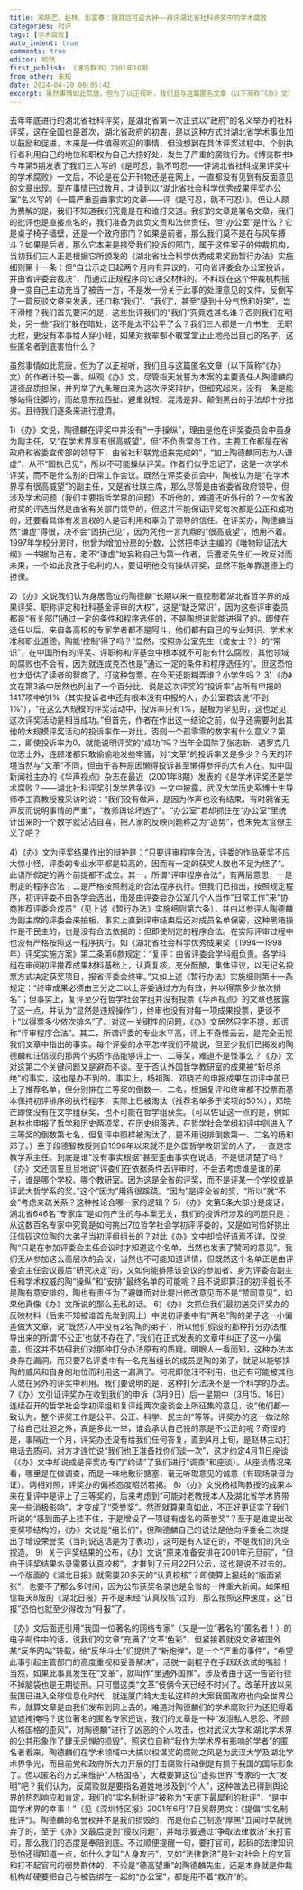 ```yaml
---
title: 邓晓芒、赵林、彭富春：掩耳岂可盗大钟——再评湖北省社科评奖中的学术腐败
categories: 时评
tags: [学术腐败]
auto_indent: true
comments: true
editor: 皎然
first_publish: 《博览群书》2001年10期
from_other: 未知
date: 2024-04-20 00:05:42
excerpt: 虽然事情如此荒唐，但为了以正视听，我们且与这篇匿名文章（以下简称“《办》文）的作者计较一番。纵观《办》文，尽管指天发誓为本案的主要责任人陶德麟的道德品质担保，并列举了九条理由来为这次评奖辩护，但细究起来，没有一条是能够站得住脚的，而故意东拉西扯、避重就轻、混淆是非、颠倒黑白的手法却十分拙劣。且待我们逐条来进行澄清。
---
```

去年年底进行的湖北省社科评奖，是湖北省第一次正式以“政府”的名义举办的社科评奖，这在全国也是首次，湖北省政府的初衷，是以这种方式对湖北省学术事业加以鼓励和促进，本来是一件值得欢迎的事情，但没想到在具体评奖过程中，个别执行者利用自己的地位和职权为自己大捞好处，发生了严重的腐败行为。《博览群书》今年第5期发表了我们三人写的《是可忍，孰不可忍——评湖北省社科成果评奖中的学术腐败》一文后，不论是在公开刊物还是在网上，一直都没有见到有反面意见的文章出现。现在事情已过数月，才读到以“湖北省社会科学优秀成果评奖办公室”名义写的《一篇严重歪曲事实的文章——评《是可忍，孰不可忍）》。但让人颇为费解的是，我们不知道我们究竟是在和谁打交道。我们的文章是署名文章，我们的批评也是直接点名的，我们准备为此负文责和法律责任，但“办公室”是什么？它是桌子椅子墙壁，还是一个政府部门？如果是前者，那么我们莫不是在与风车搏斗？如果是后者，那么它本来是接受我们投诉的部门，属于这件案子的仲裁机构，当初我们三人正是根据它所颁发的《湖北省社会科学优秀成果奖励暂行办法》实施细则第十一条：但“自公示之日起两个月内有异议的，可向省评委会办公室投诉，并由省评委会裁决”，而通过正规程序向它递交材料的。不料现在这个仲裁机构摇身一变自己主动充当了被告一方，不是发一份关于此事的处理意见的文件，反倒写了一篇反驳文章来发表，还口称“我们”、“我们”，甚至“感到十分气愤和好笑”，岂不滑稽？我们首先要问的是，这些批评我们的“我们”究竟姓甚名谁？否则我们在明处，另一些“我们”躲在暗处，这不是太不公平了么？我们三人都是一介书生，无职无权，更没有本事给人穿小鞋，如果对我辈都不敢堂堂正正地亮出自己的名字，这些匿名者到底害怕什么？

虽然事情如此荒唐，但为了以正视听，我们且与这篇匿名文章（以下简称“《办》文）的作者计较一番。纵观《办》文，尽管指天发誓为本案的主要责任人陶德麟的道德品质担保，并列举了九条理由来为这次评奖辩护，但细究起来，没有一条是能够站得住脚的，而故意东拉西扯、避重就轻、混淆是非、颠倒黑白的手法却十分拙劣。且待我们逐条来进行澄清。

1）《办》文说，陶德麟在评奖中并没有“一手操纵”，理由是他在评奖委员会中虽身为副主任，又“在学术界享有很高威望”，但“不负责常务工作，主要工作都是在省政府和省委宜传部的领导下，由省社科联党组来完成的”，“加上陶德麟同志为人谦虚”，从不“固执己见”，所以不可能操纵评奖。作者们似乎忘记了，这是一次学术评奖，而不是什么别的日常工作会议。既然在评奖委员会中，陶被认为是“在学术界享有很高威望”的副主任，又是省社联主席，那么尽管是由省委省政府领导，但涉及学术问题（我们主要指哲学界的问题）不听他的，难道还听外行的？一次省政府奖的评选当然是由省有关部门领导的，但这并不能保证评奖每次都是公正和成功的，还要看具体有发言权的人是否利用和辜负了领导的信任。在评奖办，陶德麟当然“谦虚”得很，决不会“固执己见”，因为凭他一言九鼎的“很高威望”，他用不着。1997年学校分房时，他曾为增加分房的分数，公然把李达主编的《唯物辩证法大纲》一书据为己有，老不“谦虚”地妄称自己为第一作者，后遭老先生们一致反对而未果，一个如此孜孜于名利的人，要证明他没有操纵评奖，显然不能单靠道德上的担保。

2）《办》文说我们认为身居高位的陶德麟“长期以来一直控制着湖北省哲学界的成果评奖、职称评定和社科基金评审的大权”，这是“缺乏常识”，因为这些评审委员都是“有关部门通过一定的条件和程序选任的，不是陶想进就能进得了的。即使在选任以后，来自各高校的专家学者都不是阿斗，他们都有自己的专业知识、学术水准和职业道德，陶能‘控制’得了吗？”显然，按照办公室先生（或女士？）的“常识”，在中国所有的评奖、评职称和评基金中根本就不可能有什么腐败，其他领域的腐败也不会有，因为就连成克杰也是“通过一定的条件和程序选任的”。但这恐怕也太低估了读者的智商了，打这种包票，在今天还能糊弄谁？小学生吗？
3）《办》文在第3条中居然也列出了一个百分比，说是这次评奖的“投诉率”占所有申报的1417项中的1%（其实投诉者中还有根本没有申报的人，办公室君该说“不到1%”），“在这么大规模的评奖活动中，投诉率只有1%，是极为罕见的，这也足见这次评奖活动是相当成功。”但首先，作者在作出这一结论之前，似乎还需要列出其他的大规模评奖活动的投诉率作一对比，否则一个孤零零的数字有什么意义？第二，即使投诉率为0，就能说明评奖的“成功”吗？当年全国除了张志新、遇罗克几位志士外，连顾准都只敢偷偷地发些牢骚，对“文革”的投诉率又是多少？今天的环境当然与“文革”不同，但由于各种原因懒得投诉甚至懒得参评的大有人在。如中国新闻社主办的《华声视点》杂志在最近（2001年8期）发表的《是学术评奖还是学术腐败？——湖北社科评奖引发学界争议》一文中披露，武汉大学历史系博士生导师李工真教授被采访时说：“我们没有做声，是因为作声也没有结果。有时鸦雀无声反而说明事情的严重”，“教师舆论坏透了”。“办公室”君却抓住在“办公室”里统计出来的一个数字就沾沾自喜，把人家的反映问题称之为“造势”，也未免太官僚主义了吧？

4）《办》文为评奖结果作出的辩护是：“只要评审程序合法，评委的作品获奖不应大惊小怪，评委的专业水平都是较高的，因而有一定的获奖人数也不足为怪了”。此语所假定的两个前提都不成立。其一，所谓“评审程序合法”，有两层意思，一是制定的程序合法；二是严格按照制定的合法程序执行。但我们已指出，按照规定程序，初评评委不由各学会选出，而是由评委会办公室几个人当作“日常工作”来“协商推荐评委会成员”（见上述《暂行办法》实施细则第六条），并由以参评人陶德麟为副主席的评委会来拍板，事实上直到评审结束后还对成员名单保密，这种黑箱操作是不民主的，也是没有合法依据的：但即使制定的程序合法。在实际评审过程中也没有严格按照这一程序执行。如《湖北省社会科学优秀成果奖（1994—1998年）评奖实施方案》第二条第6款规定：“复评：由省评委会学科组负责。各学科组在审阅初评推荐成果材料基础上，认真复核，充分酝酿，集体评议，以无记名投票方式决定获奖项目，报省评委会终审。”又如上述《暂行办法》实施细则第十一条规定：“终审成果必须由三分之二以上评委通过方为有效，并以得票多少依次排名”；但事实上，复评至少在哲学社会学组并没有投票《华声视点》的文章也披露了这一点，并认为“显然是违规操作”），终审也没有对每一项成果投票，更谈不上“以得票多少依次排名”了。对这一关键性的问题，《办》文居然只字不提，却谎称“评审程序合法”。其二，所谓评委的专业水平高，评上不奇怪云云，是完全无视我们文章中指出的事实。每个评委的水平怎样我们不能说，但至少我们已揭发的陶德麟和汪信砚的那两个劣质作品能够评上一、二等奖，难道不是怪事么？《办》文对这第二个关键问题又是避而不谈。至于否认外国哲学教研室的成果被“斩尽杀绝”的事实，这也是办不到的。事实上，杨祖陶、邓晓芒的申报成果在初评中虽已上了推荐名单，但分别排在三等奖的倒数一、二名，根据复评和终审都不投票而基本保持初评排序的执行程序，实际上已被淘汰（推荐名单多于奖项的50%），邓晓芒即使没有在文学组获奖，也不可能在哲学组获奖。（可以佐证这一点的是，例如赵林也申报了哲学和历史两项奖，在历史组落选，在哲学社会学组初评中则进入了三等奖的倒数第七名，但复评中照样被淘汰了，更不用说排倒数第一、二名的杨和邓了。）至于段德智教授则自1996年以来就不是外国哲学教研室的人了，一直是宗教学系主任。到底是谁“没有事实根据”甚至歪曲事实在说话，不是很清楚了吗？《办》文还信誓旦旦地说“评委们在依据条件去评审时，不会去考虑谁是谁的弟子，谁是哪个学校、哪个教研室。因为这是全省的评奖，而不是评某一个学校或是评武大哲学系的奖。”这个“因为”用得很蹊跷。“因为”是评全省的奖，“所以”就“不会”考虑亲疏关系？这种推论合哪一家的逻辑？
5）《办》文第5条大部分是废话，湖北省646名“专家库”是如何产生的与本案无关，我们的投诉所涉及的问题只是：从这数百名专家中究竟是如何挑出7位哲学社会学初评评委的，又是如何恰好挑出汪信砚这位陶的大弟子当初评组组长的？对此《办》文中却恰好语焉不详，仅说陶“只是在参加评委会主任会议时才知道这个名单，当然也发表了赞同的意见”。我们无从参加这么高层次的会议，当然也不可能知道详情，但既然这个名单正是由评委会主任会议最后“研究决定”的，又如何能排除该会议的参加者、身为评委会副主任和学术权威的陶“操纵”和“安排”最终名单的可能呢？且不说即算汪的初评组长不是陶有意安排的，陶也有责任为了避嫌而对此提出修改意见而不是“赞同意见”，如果他真像《办》文所说的那么无私的话。
6）《办》文抓住我们最初送交评奖办的反映材料（后来不知被谁首先发到网上）中说初评委中有“两名”陶的弟子这一小偏差做大文章，说“既然7人中没有2名‘陶的弟子’，所以他们假设的那种打分办法推导出来的所谓‘不公正’也就不存在了。”我们在正式发表的文章中纠正了这一小偏差，但这并不妨碍我们对那种打分办法原有的质疑。明眼人一看而知，这种办法本身存在漏洞，而只要7名评委中有一名充当组长的成员是陶的弟子，就足以能够挟陶的威风和自身的地位而利用这一漏洞了。何况即使汪不利用，也还有可能被其他人或在另外的评奖中利用。我们要说明的是，这种打分法决不是一个科学的办法。
7《办》文引证评奖办在收到我们的申诉（3月9日）后一星期中（3月15、16日）连续召开的哲学社会学初评组和复评组两次座谈会上所征集的意见，说“他们都一致认为，整个评奖工作是公平、公正、科学、民主的”等等。评奖办的这一做法除了给自己壮胆之外，真是多此一举，谁会承认自己投的票是不公正的呢？奇怪的是，事隔近一个月，评奖办还没有给我们任何答复，直到4月上旬，是赵林主动打电话去质问，对方才连忙说“我们也正准备找你们谈一次”，这才约定4月11日座谈（《办》文中却说成是评奖办专门“约请”了我们进行“调查”和座谈）。从座谈情况来看，哪里是在做调查，而是一味地敷衍搪塞，毫无听取意见的诚意（有现场录音为证）。两相对照，评奖办的偏袒态度昭然若揭。
8）《办》文说杨祖陶教授的成果本来在复评中是评上了三等奖的，后来考虑到“可能对老教授本人及湖北省学术界带来一些消极影响”，才变成了“荣誉奖”。然而就算果真如此，不正好更证实了我们所说的“感到面子上挂不住，于是增设了一项徒有虚名的荣誉奖”？至于是谁提出改变奖项结构的，《办》文说是“组长们”，但陶德麟自己的说法是他向评委会三次提出了增设荣誉奖（当时说这话是为了表功），这可是有人证在的，不是我们的凭空捏造。
9）关于评奖结果的公布，《办》文说“原来准备安排在2001年元旦前”，“但由于评奖结果名录需要认真校核”，才推到了元月22日公示，这也是说不过去的。一个版面的《湖北日报》就需要20多天的“认真校核”？即使算上报纸的“版面紧张”，也要不了那么多时间，因为公布获奖名录也是全省的一件重大新闻。如果相信每天8版的《湖北日报》并不是未经“认真校核”过的，那么按照这种速度，这“日报”恐怕也就至少得改为“月报”了。

《办》文后面还引用“我国一位著名的网络专家”（又是一位“著名的”匿名者！）的电子邮件中的话，说我们的文章“充满了‘文革’色彩”，但紧接着就说文章被国外某“反华网站”转载，给“反华斗士”们提供了“新炮弹”，是一个“严重的事件”，“希望此事引起主管部门的高度重视和妥善解决”，活脱一副棍子在手跃跃欲试的嘴脸！当然，如果此事真发生在“文革”，就叫作“里通外国罪”，涉及者由于这一告密行径不掉脑袋也是无期徒刑。只可惜这类“文革”伎俩今天已经不时兴了。改革开放以来我国已进入全球信息化时代，就连厦门特大走私这样的大案我国政府也向全世界公布，就算文章是由我们发布到网上去的，难道对陶德麟们的学术腐败行为还犯得着遮遮掩掩吗？这位著名的匿名专家还说，我们的文章是一种“发泄私人恩怨、不顾人格国格的歪风”，对陶德麟“进行了凶恶的个人攻击，也对武汉大学和湖北学术界的公共形象作了肆无忌惮的损毁”。照这位自称“我作为学术界有影响的学者”的匿名者看来，陶德麟们在学术领域中大搞以权谋奖的腐败之风是为武汉大学及湖北学术界争光，而目前党和政府所大力开展的打击腐败行动倒是有损于我国的国际形象了。但以匿名的方式来维护“人格国格”，大概要算这位“虚拟世界”专家的一大“发明”吧？我们认为，反腐败就是要指名道姓地涉及到“个人”，这种做法已得到舆论界的热烈响应和肯定，我们的“实名制批评”被称为“天底下最犀利的批评”，“是中国学术界的幸事！”（见《深圳特区报》2001年6月17日吴静男文：《提倡“实名制批评”》。陶德麟的名誉权并不是我们损毁的，而是他自己制造“厚黑”丑闻时早就抛弃了的，至于《办》文最后提到“侵权问题”，并暗示要通过“争取法律救济”来打官司，那么我们的态度是奉陪到底。不过顺便提醒一句，要打官司，起码的法律知识恐怕还得知道一点，如什么才叫“人身攻击”，又如“法律救济”是针对社会上的文盲和打不起官司的弱势群体的，不论是“德高望重”的陶德麟先生，还是本身就是仲裁机构却硬要把自己与被告绑在一起的“办公室”，都是用不着“救济”的。
